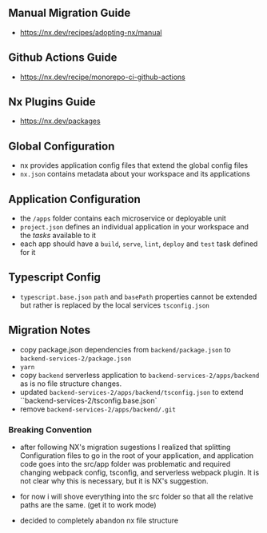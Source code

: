 ## Manual Migration Guide

- https://nx.dev/recipes/adopting-nx/manual

## Github Actions Guide

- https://nx.dev/recipe/monorepo-ci-github-actions

## Nx Plugins Guide

- https://nx.dev/packages

## Global Configuration

- nx provides application config files that extend the global config files
- `nx.json` contains metadata about your workspace and its applications

## Application Configuration

- the `/apps` folder contains each microservice or deployable unit
- `project.json` defines an individual application in your workspace and the _tasks_ available to it
- each app should have a `build`, `serve`, `lint`, `deploy` and `test` task defined for it

## Typescript Config

- `typescript.base.json` `path` and `basePath` properties cannot be extended but rather is replaced by the local services `tsconfig.json`

## Migration Notes

- copy package.json dependencies from `backend/package.json` to `backend-services-2/package.json`
- `yarn`
- copy `backend` serverless application to `backend-services-2/apps/backend` as is no file structure changes.
- updated `backend-services-2/apps/backend/tsconfig.json` to extend ``backend-services-2/tsconfig.base.json`
- remove `backend-services-2/apps/backend/.git`

### Breaking Convention

- after following NX's migration sugestions I realized that splitting Configuration files to go in the root of your application, and application code goes into the src/app folder was problematic and required changing webpack config, tsconfig, and serverless webpack plugin. It is not clear why this is necessary, but it is NX's suggestion.

- for now i will shove everything into the src folder so that all the relative paths are the same. (get it to work mode)
- decided to completely abandon nx file structure
